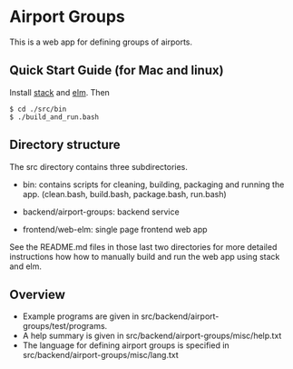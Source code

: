# Airport Groups

This is a web app for defining groups of airports.

## Quick Start Guide (for Mac and linux)

Install [stack](https://docs.haskellstack.org) and [elm](http://elm-lang.org). Then

    $ cd ./src/bin
    $ ./build_and_run.bash


## Directory structure

The src directory contains three subdirectories.

* bin: contains scripts for cleaning, building, packaging and running the app.
  (clean.bash, build.bash, package.bash, run.bash)

* backend/airport-groups: backend service

* frontend/web-elm: single page frontend web app

See the README.md files in those last two directories for more detailed instructions how how to manually build and run the web app using stack and elm.

## Overview

* Example programs are given in src/backend/airport-groups/test/programs.
* A help summary is given in src/backend/airport-groups/misc/help.txt
* The language for defining airport groups is specified in src/backend/airport-groups/misc/lang.txt
